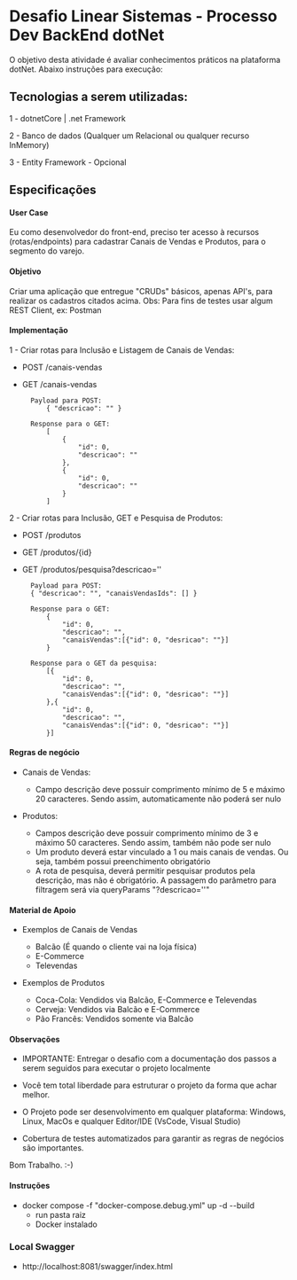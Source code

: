 # Desafio Linear Sistemas - Processo Dev BackEnd dotNet

O objetivo desta atividade é avaliar conhecimentos práticos na plataforma dotNet. Abaixo instruções para execução:

## Tecnologias a serem utilizadas:

1 - dotnetCore | .net Framework

2 - Banco de dados (Qualquer um Relacional ou qualquer recurso InMemory)

3 - Entity Framework - Opcional

## Especificações

#### User Case
Eu como desenvolvedor do front-end, preciso ter acesso à recursos (rotas/endpoints) para cadastrar Canais de Vendas e Produtos, para o segmento do varejo.

#### Objetivo
Criar uma aplicação que entregue "CRUDs" básicos, apenas API's, para realizar os cadastros citados acima. Obs: Para fins de testes usar algum REST Client, ex: Postman

#### Implementação
1 - Criar rotas para Inclusão e Listagem de Canais de Vendas:
- POST /canais-vendas
- GET /canais-vendas
    
        Payload para POST:
            { "descricao": "" }

        Response para o GET:
            [
                {
                    "id": 0,
                    "descricao": ""
                },
                {
                    "id": 0,
                    "descricao": ""
                }
            ]

2 - Criar rotas para Inclusão, GET e Pesquisa de Produtos:
- POST /produtos
- GET /produtos/{id}
- GET /produtos/pesquisa?descricao=''

        Payload para POST:
        { "descricao": "", "canaisVendasIds": [] }

        Response para o GET:
            { 
                "id": 0, 
                "descricao": "", 
                "canaisVendas":[{"id": 0, "desricao": ""}] 
            }
        
        Response para o GET da pesquisa:
            [{
                "id": 0, 
                "descricao": "", 
                "canaisVendas":[{"id": 0, "desricao": ""}] 
            },{ 
                "id": 0, 
                "descricao": "", 
                "canaisVendas":[{"id": 0, "desricao": ""}] 
            }]
        
#### Regras de negócio
- Canais de Vendas:
  - Campo descrição deve possuir comprimento mínimo de 5 e máximo 20 caracteres. Sendo assim, automaticamente não poderá ser nulo


- Produtos:
  - Campos descrição deve possuir comprimento mínimo de 3 e máximo 50 caracteres. Sendo assim, também não pode ser nulo
  - Um produto deverá estar vinculado a 1 ou mais canais de vendas. Ou seja, também possui preenchimento obrigatório
  - A rota de pesquisa, deverá permitir pesquisar produtos pela descrição, mas não é obrigatório. A passagem do parâmetro para filtragem será via queryParams "?descricao=''"

#### Material de Apoio
- Exemplos de Canais de Vendas
  - Balcão (É quando o cliente vai na loja física)
  - E-Commerce
  - Televendas

- Exemplos de Produtos
   - Coca-Cola: Vendidos via Balcão, E-Commerce e Televendas
   - Cerveja: Vendidos via Balcão e E-Commerce 
   - Pão Francês: Vendidos somente via Balcão
   

#### Observações
- IMPORTANTE: Entregar o desafio com a documentação dos passos a serem seguidos para executar o projeto localmente

- Você tem total liberdade para estruturar o projeto da forma que achar melhor.

- O Projeto pode ser desenvolvimento em qualquer plataforma: Windows, Linux, MacOs e qualquer Editor/IDE (VsCode, Visual Studio) 

- Cobertura de testes automatizados para garantir as regras de negócios são importantes.


Bom Trabalho. :-)

#### Instruções
- docker compose -f "docker-compose.debug.yml" up -d --build 
    - run pasta raiz
    - Docker instalado

### Local Swagger
- http://localhost:8081/swagger/index.html




